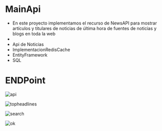 # MainApi
- En este proyecto implementamos el recurso de NewsAPI para mostrar artículos y titulares de noticias de última hora de fuentes de noticias y blogs en toda la web
-
- Api de Noticias
- ImplementacionRedisCache 
- EntityFramework
- SQL
# ENDPoint
![api](https://user-images.githubusercontent.com/99928377/177228070-2c66d643-5b44-4722-becc-44081cd0fcae.JPG)

![topheadlines](https://user-images.githubusercontent.com/99928377/177228079-f3376b41-8912-4484-a36b-58a3e992e763.JPG)

![search](https://user-images.githubusercontent.com/99928377/177228101-4ba9c098-0dec-4d69-91e5-de72c4971542.JPG)

![ok](https://user-images.githubusercontent.com/99928377/177228108-af86974e-cbbd-45f3-b47f-64050ebfe32f.JPG)
